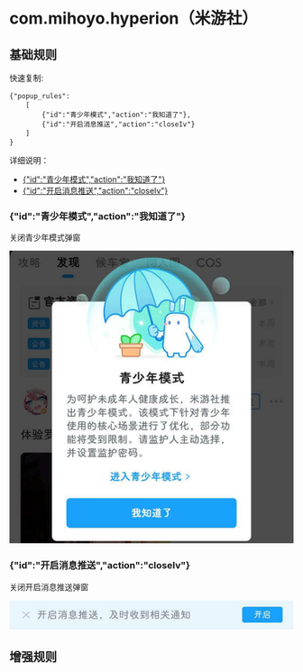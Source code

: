 # com.mihoyo.hyperion（米游社）

## 基础规则

快速复制:
```
{"popup_rules":
    [
        {"id":"青少年模式","action":"我知道了"},
        {"id":"开启消息推送","action":"closeIv"}
    ]
}
```
详细说明：
- [{"id":"青少年模式","action":"我知道了"}](#id青少年模式action我知道了)
- [{"id":"开启消息推送","action":"closeIv"}](#id开启消息推送actioncloseiv)

### {"id":"青少年模式","action":"我知道了"}
关闭青少年模式弹窗

![](./assets/青少年模式弹窗.jpg)

### {"id":"开启消息推送","action":"closeIv"}
关闭开启消息推送弹窗

![](./assets/开启消息推送弹窗.jpg)

## 增强规则

